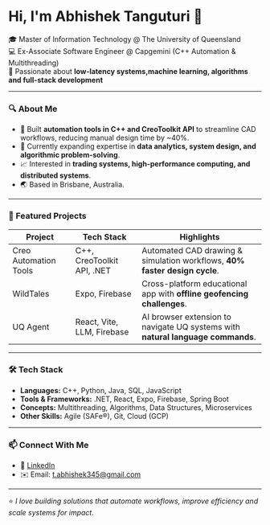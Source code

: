 # Hi, I'm Abhishek Tanguturi 👋

🎓 Master of Information Technology @ The University of Queensland  
💻 Ex-Associate Software Engineer @ Capgemini (C++ Automation & Multithreading)  
🚀 Passionate about **low-latency systems,machine learning, algorithms and full-stack development**  

---

### 🔍 About Me
- 🔧 Built **automation tools in C++ and CreoToolkit API** to streamline CAD workflows, reducing manual design time by ~40%.
- 🌱 Currently expanding expertise in **data analytics, system design, and algorithmic problem-solving**.
- 📈 Interested in **trading systems, high-performance computing, and distributed systems**.
- 🌏 Based in Brisbane, Australia.

---

### 🔗 Featured Projects
| Project | Tech Stack | Highlights |
|---------|-----------|------------|
| Creo Automation Tools | C++, CreoToolkit API, .NET | Automated CAD drawing & simulation workflows, **40% faster design cycle**. |
| WildTales | Expo, Firebase | Cross-platform educational app with **offline geofencing challenges**. |
| UQ Agent | React, Vite, LLM, Firebase | AI browser extension to navigate UQ systems with **natural language commands**. |

---

### 🛠️ Tech Stack
- **Languages:** C++, Python, Java, SQL, JavaScript  
- **Tools & Frameworks:**  .NET, React, Expo, Firebase, Spring Boot  
- **Concepts:** Multithreading, Algorithms, Data Structures, Microservices  
- **Other Skills:** Agile (SAFe®), Git, Cloud (GCP)  

---

### 📫 Connect With Me
- 💼 [LinkedIn](www.linkedin.com/in/abhishek-tanguturi-36501a167)  
- ✉️ Email: t.abhishek345@gmail.com  

---

⭐️ _I love building solutions that automate workflows, improve efficiency and scale systems for impact._
